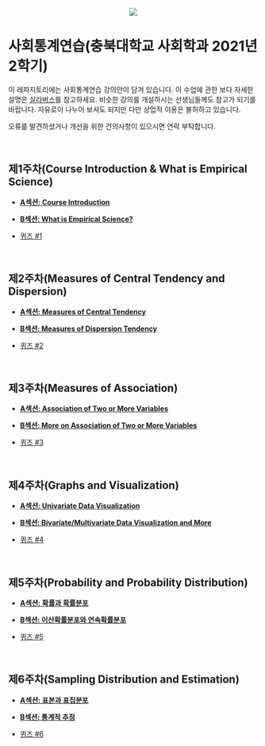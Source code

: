 <p align="center">
  <img src="https://github.com/hxk271/IntMedStats/blob/main/sb1.jpg">
</p>

# 사회통계연습(충북대학교 사회학과 2021년 2학기)


이 레파지토리에는 사회통계연습 강의안이 담겨 있습니다. 이 수업에 관한 보다 자세한 설명은 [실라버스](https://github.com/hxk271/Syllabi/blob/main/5663018(2021-2).pdf)를 참고하세요. 비슷한 강의를 개설하시는 선생님들께도 참고가 되기를 바랍니다. 자유로이 나누어 보셔도 되지만 다만 상업적 이용은 불허하고 있습니다.

오류를 발견하셨거나 개선을 위한 건의사항이 있으시면 연락 부탁합니다.

<br/>

## 제1주차(Course Introduction & What is Empirical Science)

-  [**A섹션: Course Introduction**](https://github.com/hxk271/IntMedStats/blob/main/Beamer________W1A.pdf)

-  [**B섹션: What is Empirical Science?**](https://github.com/hxk271/IntMedStats/blob/main/Beamer________W1B.pdf)

-  [퀴즈 #1](https://github.com/hxk271/IntMedStats/blob/main/HW_W1.docx)


<br/>

## 제2주차(Measures of Central Tendency and Dispersion)

-  [**A섹션: Measures of Central Tendency**](https://github.com/hxk271/IntMedStats/blob/main/Beamer________W2A.pdf)

-  [**B섹션: Measures of Dispersion Tendency**](https://github.com/hxk271/IntMedStats/blob/main/Beamer________W2B.pdf)

-  [퀴즈 #2](https://github.com/hxk271/IntMedStats/blob/main/HW_W2.docx)



<br/>

## 제3주차(Measures of Association)

-  [**A섹션: Association of Two or More Variables**](https://github.com/hxk271/IntMedStats/blob/main/Beamer________W3A.pdf)

-  [**B섹션: More on Association of Two or More Variables**](https://github.com/hxk271/IntMedStats/blob/main/Beamer________W3B.pdf)

-  [퀴즈 #3](https://github.com/hxk271/IntMedStats/blob/main/HW_W3.docx)



<br/>

## 제4주차(Graphs and Visualization)

-  [**A섹션: Univariate Data Visualization**](https://github.com/hxk271/IntMedStats/blob/main/Beamer________W4A.pdf)

-  [**B섹션: Bivariate/Multivariate Data Visualization and More**](https://github.com/hxk271/IntMedStats/blob/main/Beamer________W4B.pdf)

-  [퀴즈 #4](https://github.com/hxk271/IntMedStats/blob/main/HW_W4.docx)



<br/>

## 제5주차(Probability and Probability Distribution)

-  [**A섹션: 확률과 확률분포**](https://github.com/hxk271/IntMedStats/blob/main/Beamer________W5A.pdf)

-  [**B섹션: 이산확률분포와 연속확률분포**](https://github.com/hxk271/IntMedStats/blob/main/Beamer________W5B.pdf)

-  [퀴즈 #5](https://github.com/hxk271/IntMedStats/blob/main/HW_W5.docx)



<br/>

## 제6주차(Sampling Distribution and Estimation)

-  [**A섹션: 표본과 표집분포**](https://github.com/hxk271/IntMedStats/blob/main/Beamer________W6A.pdf)

-  [**B섹션: 통계적 추정**](https://github.com/hxk271/IntMedStats/blob/main/Beamer________W6B.pdf)

-  [퀴즈 #6](https://github.com/hxk271/IntMedStats/blob/main/HW_W6.docx)



